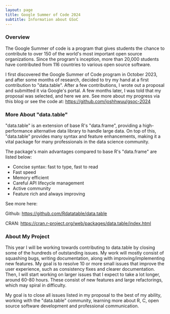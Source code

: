```yaml
---
layout: page
title: Google Summer of Code 2024
subtitle: Information about GSoC
---
```


### Overview

The Google Summer of code is a program that gives students the chance to contribute to over 150 of the world's most important open source organizations. Since the program's inception, more than 20,000 students have contributed from 116 countries to various open source software.

I first discovered the Google Summer of Code program in October 2023, and after some months of research, decided to try my hand at a first contribution to "data.table". After a few contributions, I wrote out a proposal and submitted it via Google's portal. A few months later, I was told that my proposal was selected, and here we are. See more about my progress via this blog or see the code at: https://github.com/joshhwuu/gsoc-2024

### More About "data.table"
"data.table" is an extension of base R's "data.frame", providing a high-performance alternative data library to handle large data. On top of this, "data.table" provides many syntax and feature enhancements, making it a vital package for many professionals in the data science community. 

The package's main advantages compared to base R's "data.frame" are listed below:
- Concise syntax: fast to type, fast to read
- Fast speed
- Memory efficient
- Careful API lifecycle management
- Active community
- Feature rich and always improving

See more here:

Github: https://github.com/Rdatatable/data.table

CRAN: https://cran.r-project.org/web/packages/data.table/index.html

### About My Project

This year I will be working towards contributing to data.table by closing some of the hundreds of outstanding issues. My work will mostly consist of squashing bugs, writing documentation, along with improving/implementing new features. My goal is to resolve 10 or more small issues that improve the user experience, such as consistency fixes and clearer documentation. Then, I will start working on larger issues that I expect to take a lot longer, around 60-80 hours. These consist of new features and large refactorings, which may spiral in difficulty.

My goal is to close all issues listed in my proposal to the best of my ability, working with the "data.table" community, learning more about R, C, open source software development and professional communication.
